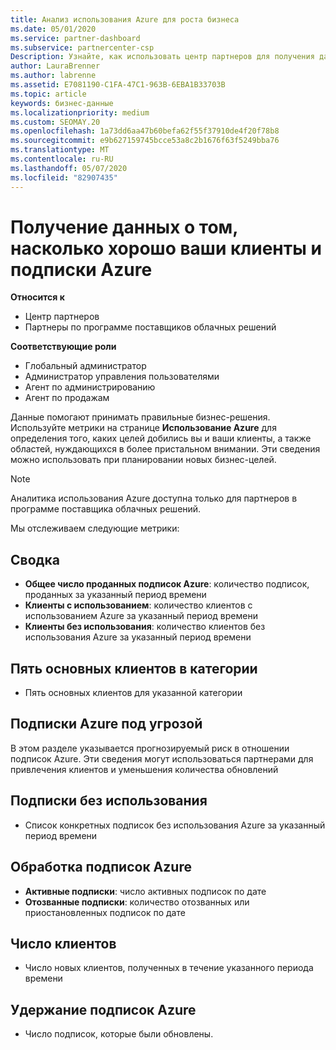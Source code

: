 ```yaml
---
title: Анализ использования Azure для роста бизнеса
ms.date: 05/01/2020
ms.service: partner-dashboard
ms.subservice: partnercenter-csp
Description: Узнайте, как использовать центр партнеров для получения данных об использовании подписок Azure ваших клиентов.
author: LauraBrenner
ms.author: labrenne
ms.assetid: E7081190-C1FA-47C1-963B-6EBA1B33703B
ms.topic: article
keywords: бизнес-данные
ms.localizationpriority: medium
ms.custom: SEOMAY.20
ms.openlocfilehash: 1a73dd6aa47b60befa62f55f37910de4f20f78b8
ms.sourcegitcommit: e9b627159745bcce53a8c2b1676f63f5249bba76
ms.translationtype: MT
ms.contentlocale: ru-RU
ms.lasthandoff: 05/07/2020
ms.locfileid: "82907435"
---
```

# <a name="get-data-about-how-well-your-customers-and-azure-subscriptions-are-doing"></a>Получение данных о том, насколько хорошо ваши клиенты и подписки Azure

**Относится к**

- Центр партнеров
- Партнеры по программе поставщиков облачных решений

**Соответствующие роли**

- Глобальный администратор
- Администратор управления пользователями
- Агент по администрированию
- Агент по продажам

Данные помогают принимать правильные бизнес-решения. Используйте метрики на странице **Использование Azure** для определения того, каких целей добились вы и ваши клиенты, а также областей, нуждающихся в более пристальном внимании. Эти сведения можно использовать при планировании новых бизнес-целей.

> [!NOTE]
> Аналитика использования Azure доступна только для партнеров в программе поставщика облачных решений.

Мы отслеживаем следующие метрики:

## <a name="summary"></a>Сводка

- **Общее число проданных подписок Azure**: количество подписок, проданных за указанный период времени  
- **Клиенты с использованием**: количество клиентов с использованием Azure за указанный период времени  
- **Клиенты без использования**: количество клиентов без использования Azure за указанный период времени  

## <a name="top-5-customers-in-category"></a>Пять основных клиентов в категории

- Пять основных клиентов для указанной категории  

## <a name="azure-subscriptions-at-risk"></a>Подписки Azure под угрозой

В этом разделе указывается прогнозируемый риск в отношении подписок Azure. Эти сведения могут использоваться партнерами для привлечения клиентов и уменьшения количества обновлений

## <a name="subscriptions-without-usage"></a>Подписки без использования

- Список конкретных подписок без использования Azure за указанный период времени  

## <a name="azure-subscription-churn"></a>Обработка подписок Azure

- **Активные подписки**: число активных подписок по дате  
- **Отозванные подписки**: количество отозванных или приостановленных подписок по дате  

## <a name="customer-count"></a>Число клиентов

- Число новых клиентов, полученных в течение указанного периода времени  

## <a name="azure-subscription-retention"></a>Удержание подписок Azure

- Число подписок, которые были обновлены.
